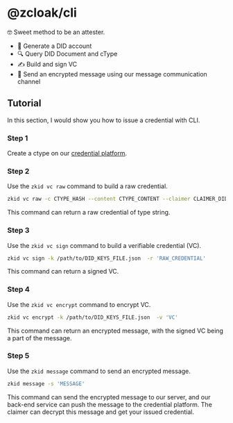 # @zcloak/cli

🤓 Sweet method to be an attester.

- 🎩 Generate a DID account
- 🔍 Query DID Document and cType
- ✍️  Build and sign VC
- 📮 Send an encrypted message using our message communication channel

## Tutorial

In this section, I would show you how to issue a credential with CLI.

### Step 1
Create a ctype on our [credential platform](https://cred.zkid.app).

### Step 2
Use the `zkid vc raw` command to build a raw credential.

```bash
zkid vc raw -c CTYPE_HASH --content CTYPE_CONTENT --claimer CLAIMER_DID_URL
```
This command can return a raw credential of type string.

### Step 3
Use the `zkid vc sign` command to build a verifiable credential (VC).

```bash
zkid vc sign -k /path/to/DID_KEYS_FILE.json  -r 'RAW_CREDENTIAL'
```
This command can return a signed VC.

### Step 4
Use the `zkid vc encrypt` command to encrypt VC.

```bash
zkid vc encrypt -k /path/to/DID_KEYS_FILE.json  -v 'VC'
```
This command can return an encrypted message, with the signed VC being a part of the message.

### Step 5
Use the `zkid message` command to send an encrypted message.

```bash
zkid message -s 'MESSAGE'
```
This command can send the encrypted message to our server, and our back-end service can push the message to the credential platform.
The claimer can decrypt this message and get your issued credential.